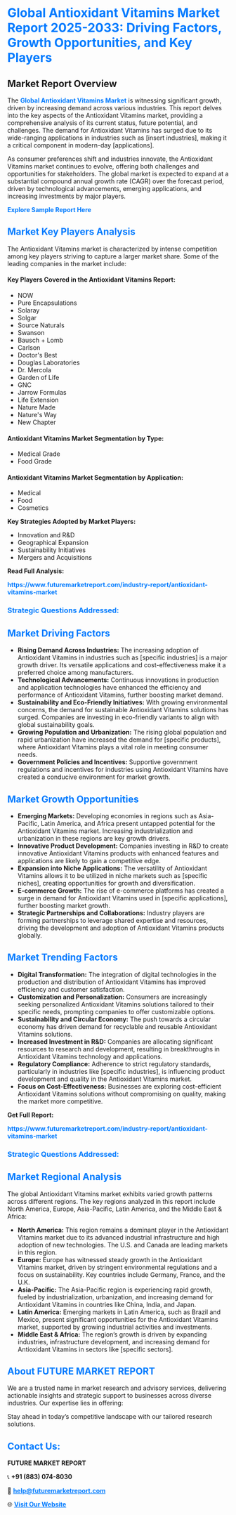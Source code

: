 <h1 style="color: #007BFF;">Global Antioxidant Vitamins Market Report 2025-2033: Driving Factors, Growth Opportunities, and Key Players</h1>

<section id="overview">
<h2>Market Report Overview</h2>
<p>The <a href="https://www.futuremarketreport.com/industry-report/antioxidant-vitamins-market" style="color: #007BFF; text-decoration: none;"><strong>Global Antioxidant Vitamins Market</strong></a> is witnessing significant growth, driven by increasing demand across various industries. This report delves into the key aspects of the Antioxidant Vitamins market, providing a comprehensive analysis of its current status, future potential, and challenges. The demand for Antioxidant Vitamins has surged due to its wide-ranging applications in industries such as [insert industries], making it a critical component in modern-day [applications].</p>
<p>As consumer preferences shift and industries innovate, the Antioxidant Vitamins market continues to evolve, offering both challenges and opportunities for stakeholders. The global market is expected to expand at a substantial compound annual growth rate (CAGR) over the forecast period, driven by technological advancements, emerging applications, and increasing investments by major players.</p>
</section>

<section id="overview">
<p><a href="https://www.futuremarketreport.com/request-sample/reportId=97806" style="color: #007BFF; text-decoration: none;"><strong>Explore Sample Report Here</strong></a></p>
</section>

<section id="key-players">
<h2 style="color: #007BFF;">Market Key Players Analysis</h2>
<p>The Antioxidant Vitamins market is characterized by intense competition among key players striving to capture a larger market share. Some of the leading companies in the market include:</p>
<h4>Key Players Covered in the Antioxidant Vitamins Report:</h4>
<ul><li>NOW</li><li>Pure Encapsulations</li><li>Solaray</li><li>Solgar</li><li>Source Naturals</li><li>Swanson</li><li>Bausch + Lomb</li><li>Carlson</li><li>Doctor&#039;s Best</li><li>Douglas Laboratories</li><li>Dr. Mercola</li><li>Garden of Life</li><li>GNC</li><li>Jarrow Formulas</li><li>Life Extension</li><li>Nature Made</li><li>Nature&#039;s Way</li><li>New Chapter</li></ul>
<h4>Antioxidant Vitamins Market Segmentation by Type:</h4>
<ul><li>Medical Grade</li><li>Food Grade</li></ul>

<h4>Antioxidant Vitamins Market Segmentation by Application:</h4>
<ul><li>Medical</li><li>Food</li><li>Cosmetics</li></ul>
<p><strong>Key Strategies Adopted by Market Players:</strong></p>
<ul>
<li>Innovation and R&D</li>
<li>Geographical Expansion</li>
<li>Sustainability Initiatives</li>
<li>Mergers and Acquisitions</li>
</ul>
</section>

<section>
<p><strong>Read Full Analysis: </strong></p><a href="https://www.futuremarketreport.com/industry-report/antioxidant-vitamins-market" style="color: #007BFF; text-decoration: none;"><strong>https://www.futuremarketreport.com/industry-report/antioxidant-vitamins-market</strong></a>
<h3 style="color: #007BFF;">Strategic Questions Addressed:</h3>
</section>

<section id="driving-factors">
<h2 style="color: #007BFF;">Market Driving Factors</h2>
<ul>
<li><strong>Rising Demand Across Industries:</strong> The increasing adoption of Antioxidant Vitamins in industries such as [specific industries] is a major growth driver. Its versatile applications and cost-effectiveness make it a preferred choice among manufacturers.</li>
<li><strong>Technological Advancements:</strong> Continuous innovations in production and application technologies have enhanced the efficiency and performance of Antioxidant Vitamins, further boosting market demand.</li>
<li><strong>Sustainability and Eco-Friendly Initiatives:</strong> With growing environmental concerns, the demand for sustainable Antioxidant Vitamins solutions has surged. Companies are investing in eco-friendly variants to align with global sustainability goals.</li>
<li><strong>Growing Population and Urbanization:</strong> The rising global population and rapid urbanization have increased the demand for [specific products], where Antioxidant Vitamins plays a vital role in meeting consumer needs.</li>
<li><strong>Government Policies and Incentives:</strong> Supportive government regulations and incentives for industries using Antioxidant Vitamins have created a conducive environment for market growth.</li>
</ul>
</section>

<section id="growth-opportunities">
<h2 style="color: #007BFF;">Market Growth Opportunities</h2>
<ul>
<li><strong>Emerging Markets:</strong> Developing economies in regions such as Asia-Pacific, Latin America, and Africa present untapped potential for the Antioxidant Vitamins market. Increasing industrialization and urbanization in these regions are key growth drivers.</li>
<li><strong>Innovative Product Development:</strong> Companies investing in R&D to create innovative Antioxidant Vitamins products with enhanced features and applications are likely to gain a competitive edge.</li>
<li><strong>Expansion into Niche Applications:</strong> The versatility of Antioxidant Vitamins allows it to be utilized in niche markets such as [specific niches], creating opportunities for growth and diversification.</li>
<li><strong>E-commerce Growth:</strong> The rise of e-commerce platforms has created a surge in demand for Antioxidant Vitamins used in [specific applications], further boosting market growth.</li>
<li><strong>Strategic Partnerships and Collaborations:</strong> Industry players are forming partnerships to leverage shared expertise and resources, driving the development and adoption of Antioxidant Vitamins products globally.</li>
</ul>
</section>

<section id="trending-factors">
<h2 style="color: #007BFF;">Market Trending Factors</h2>
<ul>
<li><strong>Digital Transformation:</strong> The integration of digital technologies in the production and distribution of Antioxidant Vitamins has improved efficiency and customer satisfaction.</li>
<li><strong>Customization and Personalization:</strong> Consumers are increasingly seeking personalized Antioxidant Vitamins solutions tailored to their specific needs, prompting companies to offer customizable options.</li>
<li><strong>Sustainability and Circular Economy:</strong> The push towards a circular economy has driven demand for recyclable and reusable Antioxidant Vitamins solutions.</li>
<li><strong>Increased Investment in R&D:</strong> Companies are allocating significant resources to research and development, resulting in breakthroughs in Antioxidant Vitamins technology and applications.</li>
<li><strong>Regulatory Compliance:</strong> Adherence to strict regulatory standards, particularly in industries like [specific industries], is influencing product development and quality in the Antioxidant Vitamins market.</li>
<li><strong>Focus on Cost-Effectiveness:</strong> Businesses are exploring cost-efficient Antioxidant Vitamins solutions without compromising on quality, making the market more competitive.</li>
</ul>
</section>

<section>
<p><strong>Get Full Report: </strong></p><a href="https://www.futuremarketreport.com/industry-report/antioxidant-vitamins-market" style="color: #007BFF; text-decoration: none;"><strong>https://www.futuremarketreport.com/industry-report/antioxidant-vitamins-market</strong></a>
<h3 style="color: #007BFF;">Strategic Questions Addressed:</h3>
</section>


<section id="regional-analysis">
<h2 style="color: #007BFF;">Market Regional Analysis</h2>
<p>The global Antioxidant Vitamins market exhibits varied growth patterns across different regions. The key regions analyzed in this report include North America, Europe, Asia-Pacific, Latin America, and the Middle East & Africa:</p>
<ul>
<li><strong>North America:</strong> This region remains a dominant player in the Antioxidant Vitamins market due to its advanced industrial infrastructure and high adoption of new technologies. The U.S. and Canada are leading markets in this region.</li>
<li><strong>Europe:</strong> Europe has witnessed steady growth in the Antioxidant Vitamins market, driven by stringent environmental regulations and a focus on sustainability. Key countries include Germany, France, and the U.K.</li>
<li><strong>Asia-Pacific:</strong> The Asia-Pacific region is experiencing rapid growth, fueled by industrialization, urbanization, and increasing demand for Antioxidant Vitamins in countries like China, India, and Japan.</li>
<li><strong>Latin America:</strong> Emerging markets in Latin America, such as Brazil and Mexico, present significant opportunities for the Antioxidant Vitamins market, supported by growing industrial activities and investments.</li>
<li><strong>Middle East & Africa:</strong> The region’s growth is driven by expanding industries, infrastructure development, and increasing demand for Antioxidant Vitamins in sectors like [specific sectors].</li>
</ul>
</section>

<footer>
<h2 style="color: #007BFF;">About FUTURE MARKET REPORT</h2>
<p>We are a trusted name in market research and advisory services, delivering actionable insights and strategic support to businesses across diverse industries. Our expertise lies in offering:</p>

<p>Stay ahead in today’s competitive landscape with our tailored research solutions.</p>

<h2 style="color: #007BFF;">Contact Us:</h2>
<p><strong>FUTURE MARKET REPORT</strong></p>
<p>📞 <strong>+91 (883) 074-8030</strong></p>
<p>📧 <strong><a href="mailto:help@futuremarketreport.com" style="color: #007BFF;">help@futuremarketreport.com</a></strong></p>
<p>🌐 <strong><a href="https://www.futuremarketreport.com/" style="color: #007BFF;">Visit Our Website</a></strong></p>
</footer>